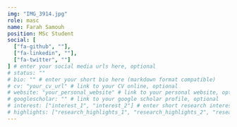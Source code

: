 ```yaml
---
img: "IMG_3914.jpg"
role: masc
name: Farah Samouh
position: MSc Student
social: [
  ["fa-github", ""],
  ["fa-linkedin", ""],
  ["fa-twitter", ""]
] # enter your social media urls here, optional
# status: ""
# bio: "" # enter your short bio here (markdown format compatible)
# cv: "your_cv_url" # link to your CV online, optional
# website: "your_personal_website" # link to your personal website, optional
# googlescholar: "" # link to your google scholar profile, optional
# interest: ["interest_1", "interest_2"] # enter short research interests (traffic signal, CAV, etc.), optional
# highlights: ["research_highlights_1", "research_highlights_2", "research_highlights_3"] # enter your research highlights here (awards, achievements, etc.), optional
---
```

